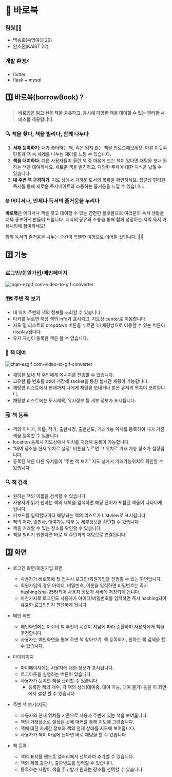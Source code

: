 # 📖 바로북 
### 팀원🧑‍💻


- 백승효(숙명여대 20)
- 안호진(KAIST 22)

### 개발 환경⚡


- flutter
- flask + mysql

## 1️⃣ 바로북(borrowBook) ?

> **바로앱은 읽고 싶은 책을 공유하고, 동시에 다양한 책을 대여할 수 있는 편리한 서비스를 제공합니다.**
> 

### 🔍 **책을 찾다, 책을 빌리다, 함께 나누다**

1. **서재 등록하기**: 내가 좋아하는 책, 혹은 읽지 않는 책을 업로드해보세요. 다른 이웃주민들과 책 속 세계를 나누는 재미를 느낄 수 있습니다.
2. **책을 대여하다**: 다른 사용자들이 올린 책 중 마음에 드는 책이 있다면 채팅을 보내 원하는 책을 대여하세요. 새로운 책을 발견하고, 다양한 주제에 대한 지식을 넓힐 수 있습니다.
3. **내 주변 책 구경하기**: 지도 상에서 가까운 도서의 목록을 확인하세요. 접근성 편리한 독서를 통해 새로운 독서메이트와 소통하는 즐거움을 느낄 수 있습니다.

### 🌐 **어디서나, 언제나 독서의 즐거움을 누리다**

**바로북**은 어디서나 책을 찾고 대여할 수 있는 간편한 플랫폼으로 여러분의 독서 생활을 더욱 풍부하게 만들어 드립니다. 지식의 공유와 소통을 통해 함께 성장하는 지역 독서 커뮤니티에 참여하세요!

 함께 독서의 즐거움을 나누는 순간이 특별한 여행으로 이어질 것입니다. 📖🌈

## 2️⃣ 기능

### 로그인/회원가입/메인페이지

![login-ezgif com-video-to-gif-converter](https://github.com/hyo-4/madcamp_week03/assets/70904075/5507b941-f4da-41d5-b354-dc08e00cc327)


### 🗺️ 주변 책 보기


- 내 위치 주변의 책의 정보를 조회할 수 있습니다.
- 마커를 누르면 해당 책의 info가 표시되고, 지도상 center로 이동합니다.
- 지도 밑 리스트의 dropdown 버튼을 누르면 1:1 채팅방으로 이동할 수 있는 버튼이 display됩니다.
- 유저 자신이 등록한 책은 볼 수 없습니다.

### 💬 책 대여

![chat-ezgif com-video-to-gif-converter](https://github.com/hyo-4/madcamp_week03/assets/70904075/b22c3daf-c3c4-4e33-b1fe-73b51b024afd)


- 채팅을 보내 책 주인에게 메시지를 전송할 수 있습니다.
- 고유한 룸 번호를 db에 저장해 socket을 통한 실시간 채팅이 가능합니다.
- 채팅방 리스트에서 현재까지 나에게 채팅을 보내거나 받은 유저의 목록이 보여집니다.
- 채팅방 리스트에는 도서제목, 유저정보 등 세부 정보가 표시됩니다.

### 🗒️  책 등록

- 책의 이미지, 이름, 작가, 출판사명, 출판년도, 거래가능 위치를 등록하여 내가 가진 책을 등록할 수 있습니다.
- location 등록시 지도상에서 위치를 지정해 등록이 가능합니다.
- “대여 장소를 현재 위치로 설정” 버튼을 누르면 그 위치로 거래 가능 장소가 설정됩니다.
- 등록된 책은 다른 유저들이 “주변 책 보기” 지도 상에서 거래가능위치로 확인할 수 있습니다.


### 🔍 책 검색

- 원하는 책의 이름을 검색할 수 있습니다
- 사용자가 읽기 원하는 책의 제목을 검색하면 해당 단어가 포함된 책들이 나타나게 됩니다.
- 키보드를 입력할때마다 해당되는 책의 리스트가 Listview로 표시됩니다.
- 책의 저자, 출판사, 대여가능 여부 등 세부정보를 확인할 수 있습니다.
- 책을 거래할 수 있는 장소를 확인할 수 있습니다.
- 책을 빌리기 원한다면 바로 책 주인과의 채팅으로 연결됩니다.


## 3️⃣ 화면


- 로그인 화면/회원가입 화면
    - 사용자가 바로북에 첫 접속시 로그인/회원가입을 진행할 수 있는 화면입니다.
    - 회원가입의 경우 아이디, 비밀번호, 이름을 입력하면 비밀번호는 즉시 hashing(sha-256)되어 사용자 정보가 서버에 저장되게 됩니다.
    - 마찬가지로 로그인도 사용자가 아이디/비밀번호를 입력하면 즉시 hashing되어 유효한 로그인인지 판단하게 됩니다.
    
- 메인 화면
    - 메인화면에는 이주의 책 추천이 시간이 지남에 따라 순환하며 사용자에게 책을 추천합니다.
    - 사용자는 메인화면을 통해 주변 책 찾아보기, 책 등록하기, 원하는 책 검색을 할 수 있습니다.
- 마이페이지
    - 마이페이지에는 사용자에 대한 정보가 표시됩니다.
    - 로그아웃을 실행하는 버튼이 있습니다.
    - 사용자가 등록한 책을 관리할 수 있습니다.
        - 등록한 책의 개수, 각 책의 상태(대여중, 대여 가능, 대여 불가) 등을 이 화면에서 설정 할 수 있습니다.
- 주변 책 보기(지도)
    - 사용자의 현재 위치를 기준으로 사용자 주변에 있는 책을 보여줍니다.
    - 책의 거래장소로 설정된 곳에 마커를 통해 지도에 그려줍니다.
    - 책에 대한 자세한 정보와 책의 현재 상태를 지도에 보여줍니다.
    - 사용자가 책이 마음에 든다면 바로 채팅을 할 수 있습니다.
- 책 등록
    - 책의 표지를 핸드폰 갤러리에서 선택하여 추가할 수 있습니다.
    - 책의 제목,출판사, 출판년도를 입력할 수 있습니다.
    - 등록하는 사람이 책을 주고받기 원하는 장소를 선택할 수 있습니다.
